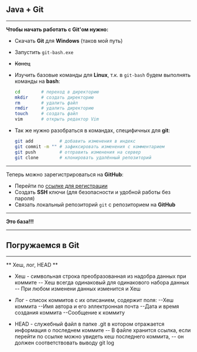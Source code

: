 
## Java + Git
---

**Чтобы начать работать с Git'ом нужно:**

- Скачать __Git__ для __Windows__ (таков мой путь)  
- Запустить `git-bash.exe`  
- ~~Конец~~  
- Изучить базовые команды для __Linux__, т.к. в `git-bash` будем выполнять команды на __bash__:

  ```bash
  cd        # переход в директорию
  mkdir     # создать директорию
  rm        # удалить файл
  rmdir     # удалить директорию
  touch     # создать файл
  vim       # открыть редактор Vim
  ```

- Так же нужно разобраться в командах, специфичных для __git__:

  ```bash
  git add          # добавить изменения в индекс
  git commit -m "" # зафиксировать изменения с комментарием
  git push         # отправить изменения на сервер
  git clone        # клонировать удалённый репозиторий
  ```

---

Теперь можно зарегистрироваться на __GitHub__:  
- Перейти по [ссылке для регистрации](https://github.com/signup)  
- Создать __SSH__ ключи (для безопасности и удобной работы без пароля)  
- Связать локальный репозиторий `git` с репозиторием на __GitHub__

---

**Это база!!!**  

---
## Погружаемся в Git
---
** Хеш, лог, HEAD **

- Хеш - символьная строка преобразованная из надобра данных при коммите 
-- Хеш всегда одинаковый для одинакового набора данных
-- При любом изменени данных изменится и Хеш

- Лог - список коммитов с их описанием, содержит поля:
--Хеш коммита
--Имя автора и его эллектронная почта
--Дата и время создания коммита
--Сообщение к коммиту

- HEAD - служебный файл в папке .git в котором отражается информация о последнем коммите
-- В файле хранится ссылка, если перейти по ссылке можно увидеть кеш последнего коммита,
-- он должен соответствовать выводу git log
